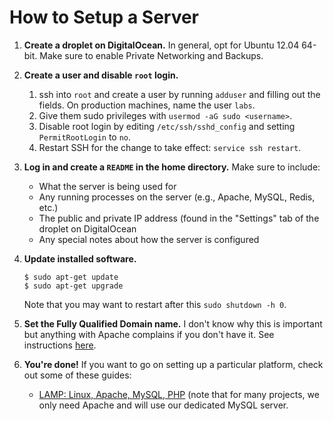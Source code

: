 How to Setup a Server
=====================

1. **Create a droplet on DigitalOcean.** In general, opt for Ubuntu 12.04 64-bit. Make sure to
   enable Private Networking and Backups.

1. **Create a user and disable `root` login.**

   1. ssh into  `root` and create a user by running `adduser` and filling out the fields. On
      production machines, name the user `labs`.
   1. Give them sudo privileges with `usermod -aG sudo <username>`.
   1. Disable root login by editing `/etc/ssh/sshd_config` and setting `PermitRootLogin` to `no`.
   1. Restart SSH for the change to take effect: `service ssh restart`.

1. **Log in and create a `README` in the home directory.** Make sure to include:

   - What the server is being used for
   - Any running processes on the server (e.g., Apache, MySQL, Redis, etc.)
   - The public and private IP address (found in the "Settings" tab of the droplet on DigitalOcean
   - Any special notes about how the server is configured

1. **Update installed software.**

       $ sudo apt-get update
       $ sudo apt-get upgrade

   Note that you may want to restart after this `sudo shutdown -h 0`.

1. **Set the Fully Qualified Domain name.** I don't know why this is important but anything with
   Apache complains if you don't have it. See instructions [here](https://library.linode.com/getting-started#sph_update-etc-hosts).

1. **You're done!** If you want to go on setting up a particular platform, check out some of these
   guides:

   - [LAMP: Linux, Apache, MySQL, PHP](https://www.digitalocean.com/community/articles/how-to-install-linux-apache-mysql-php-lamp-stack-on-ubuntu) (note that for many projects, we only need Apache
     and will use our dedicated MySQL server.

